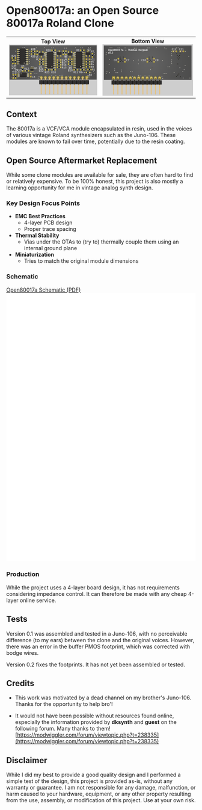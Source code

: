 # Open80017a: an Open Source 80017a Roland Clone
<table>
  <tr>
    <td align="center"><b>Top View</b><br><img src="Outputs/top.png" width="350"></td>
    <td align="center"><b>Bottom View</b><br><img src="Outputs/bottom.png" width="350"></td>
  </tr>
</table>

## Context
The 80017a is a VCF/VCA module encapsulated in resin, used in the voices of various vintage Roland synthesizers such as the Juno-106. These modules are known to fail over time, potentially due to the resin coating.

## Open Source Aftermarket Replacement
While some clone modules are available for sale, they are often hard to find or relatively expensive. To be 100% honest, this project is also mostly a learning opportunity for me in vintage analog synth design.

### Key Design Focus Points
- **EMC Best Practices**
    - 4-layer PCB design
    - Proper trace spacing
- **Thermal Stability**
    - Vias under the OTAs to (try to) thermally couple them using an internal ground plane
- **Miniaturization**
    - Tries to match the original module dimensions

### Schematic

[Open80017a Schematic (PDF)](Outputs/Open80017a.pdf)
<img src="Outputs/Open80017a.svg?sanitize=true"/>

### Production
While the project uses a 4-layer board design, it has not requirements considering impedance control. It can therefore be made with any cheap 4-layer online service.


## Tests
Version 0.1 was assembled and tested in a Juno-106, with no perceivable difference (to my ears) between the clone and the original voices. However, there was an error in the buffer PMOS footprint, which was corrected with bodge wires.

Version 0.2 fixes the footprints. It has not yet been assembled or tested.

## Credits
- This work was motivated by a dead channel on my brother's Juno-106. Thanks for the opportunity to help bro'!

- It would not have been possible without resources found online, especially the information provided by **dksynth** and **guest** on the following forum. Many thanks to them! [https://modwiggler.com/forum/viewtopic.php?t=238335](https://modwiggler.com/forum/viewtopic.php?t=238335)

## Disclaimer

While I did my best to provide a good quality design and I performed a simple test of the design, this project is provided as-is, without any warranty or guarantee. I am not responsible for any damage, malfunction, or harm caused to your hardware, equipment, or any other property resulting from the use, assembly, or modification of this project. Use at your own risk.

